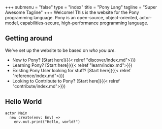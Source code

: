 +++
submenu = "false"
type = "index"
title = "Pony Lang"
tagline = "Super Awesome Tagline"
+++
Welcome! This is the website for the Pony programming language. Pony is an open-source, object-oriented, actor-model, capabilities-secure, high-performance programming language. 

## Getting around

We've set up the website to be based on _who you are_. 

* New to Pony? [Start here]({{< relref "discover/index.md">}})
* Learning Pony? [Start here]({{< relref "learn/index.md">}})
* Existing Pony User looking for stuff? [Start here]({{< relref "reference/index.md">}})
* Looking to Contribute to Pony? [Start here]({{< relref "contribute/index.md">}})

## Hello World

```pony
actor Main
  new create(env: Env) =>
    env.out.print("Hello, world!")
```
